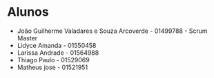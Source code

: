 # Alunos

* João Guilherme Valadares e Souza Arcoverde - 01499788 - Scrum Master
* Lidyce Amanda - 01550458
* Larissa Andrade - 01564988
* Thiago Paulo - 01529069
* Matheus jose - 01521951